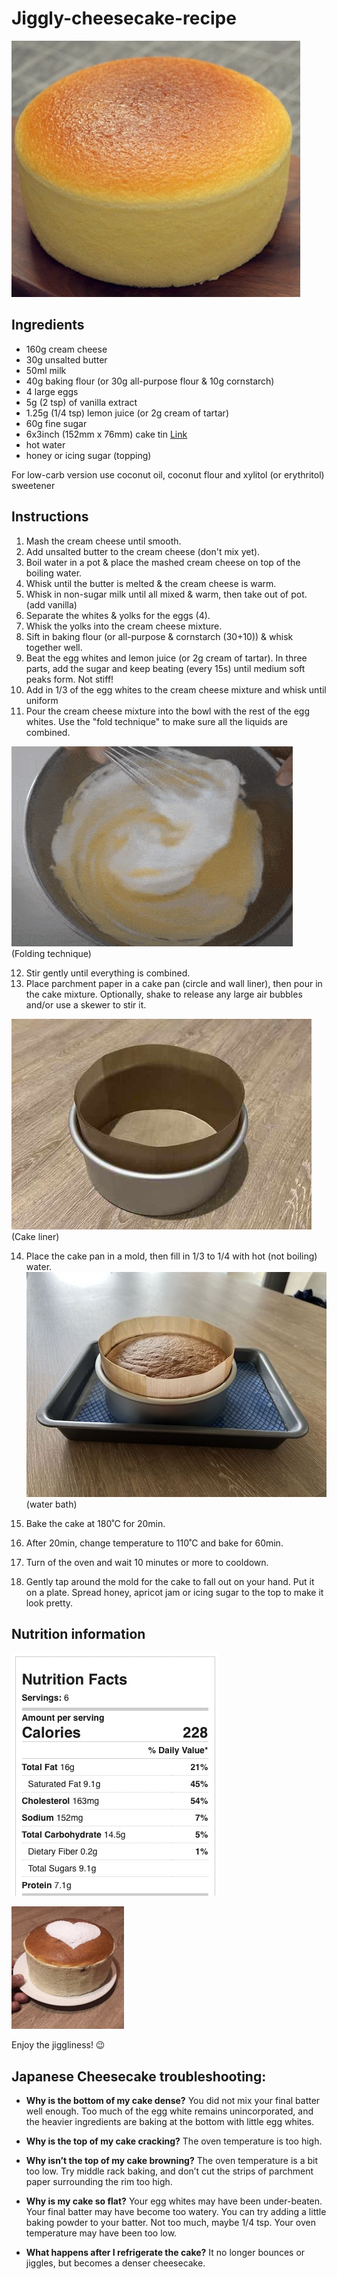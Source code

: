 # Jiggly-cheesecake-recipe
![Alt text](japaneese_cheese.jpg?raw=true "Title")

## Ingredients

- 160g cream cheese
- 30g unsalted butter
- 50ml milk
- 40g baking flour (or 30g all-purpose flour & 10g cornstarch)
- 4 large eggs
- 5g (2 tsp) of vanilla extract
- 1.25g (1/4 tsp) lemon juice (or 2g cream of tartar)
- 60g fine sugar
- 6x3inch (152mm x 76mm) cake tin [Link](https://www.amazon.co.uk/gp/product/B008AB8KIK)
- hot water
- honey or icing sugar (topping)

For low-carb version use coconut oil, coconut flour and xylitol (or erythritol) sweetener

## Instructions

1. Mash the cream cheese until smooth.
2. Add unsalted butter to the cream cheese (don't mix yet).
3. Boil water in a pot & place the mashed cream cheese on top of the boiling water. 
4. Whisk until the butter is melted & the cream cheese is warm.
5. Whisk in non-sugar milk until all mixed & warm, then take out of pot. (add vanilla)
6. Separate the whites & yolks for the eggs (4).
7. Whisk the yolks into the cream cheese mixture.
8. Sift in baking flour (or all-purpose & cornstarch (30+10)) & whisk together well.
9. Beat the egg whites and lemon juice (or 2g cream of tartar). In three parts, add the sugar and keep beating (every 15s) until medium soft peaks form. Not stiff!
10. Add in 1/3 of the egg whites to the cream cheese mixture and whisk until uniform
11. Pour the cream cheese mixture into the bowl with the rest of the egg whites. Use the "fold technique" to make sure all the liquids are combined.

![Alt text](folding.gif?raw=true "Title")
(Folding technique)

12. Stir gently until everything is combined.
13. Place parchment paper in a cake pan (circle and wall liner), then pour in the cake mixture. Optionally, shake to release any large air bubbles and/or use a skewer to stir it. 

![Alt text](cake_liner.jpg?raw=true "Title")
(Cake liner)

14. Place the cake pan in a mold, then fill in 1/3 to 1/4 with hot (not boiling) water.
![Alt text](water_bath.jpg?raw=true "Title")
(water bath)

15. Bake the cake at 180˚C for 20min.
16. After 20min, change temperature to 110˚C and bake for 60min.
17. Turn of the oven and wait 10 minutes or more to cooldown.
18. Gently tap around the mold for the cake to fall out on your hand. Put it on a plate. Spread honey, apricot jam or icing sugar to the top to make it look pretty.


## Nutrition information

![Alt text](nutrition_facts.jpg?raw=true "Title")



![Alt text](jiggly_gif.gif?raw=true "Title")


Enjoy the jiggliness! 😉


## Japanese Cheesecake troubleshooting:

- **Why is the bottom of my cake dense?** You did not mix your final batter well enough. Too much of the egg white remains unincorporated, and the heavier ingredients are baking at the bottom with little egg whites.

- **Why is the top of my cake cracking?** The oven temperature is too high.

- **Why isn’t the top of my cake browning?** The oven temperature is a bit too low. Try middle rack baking, and don’t cut the strips of parchment paper surrounding the rim too high.

- **Why is my cake so flat?** Your egg whites may have been under-beaten. Your final batter may have become too watery. You can try adding a little baking powder to your batter. Not too much, maybe 1/4 tsp. Your oven temperature may have been too low.

- **What happens after I refrigerate the cake?** It no longer bounces or jiggles, but becomes a denser cheesecake.

